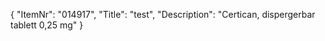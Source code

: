 {
  "ItemNr": "014917",
  "Title": "test",
  "Description": "Certican, dispergerbar tablett 0,25 mg"
}